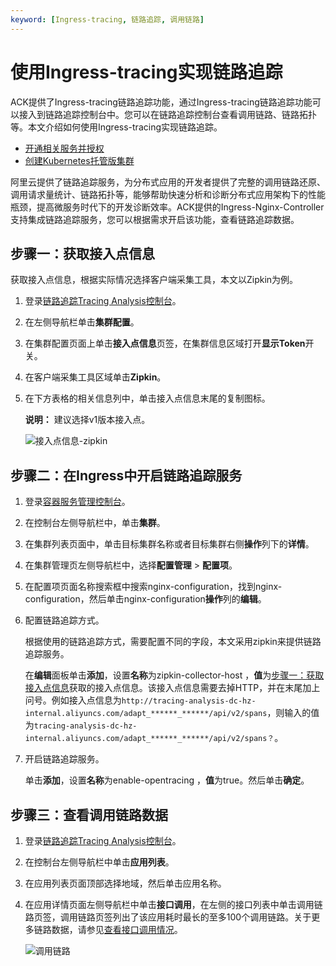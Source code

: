 ```yaml
---
keyword: [Ingress-tracing, 链路追踪, 调用链路]
---
```


# 使用Ingress-tracing实现链路追踪

ACK提供了Ingress-tracing链路追踪功能，通过Ingress-tracing链路追踪功能可以接入到链路追踪控制台中。您可以在链路追踪控制台查看调用链路、链路拓扑等。本文介绍如何使用Ingress-tracing实现链路追踪。

-   [开通相关服务并授权](/intl.zh-CN/准备工作/开通相关服务并授权.md)
-   [创建Kubernetes托管版集群](/intl.zh-CN/Kubernetes集群用户指南/集群管理/创建集群/创建Kubernetes托管版集群.md)

阿里云提供了链路追踪服务，为分布式应用的开发者提供了完整的调用链路还原、调用请求量统计、链路拓扑等，能够帮助快速分析和诊断分布式应用架构下的性能瓶颈，提高微服务时代下的开发诊断效率。ACK提供的Ingress-Nginx-Controller支持集成链路追踪服务，您可以根据需求开启该功能，查看链路追踪数据。

## 步骤一：获取接入点信息

获取接入点信息，根据实际情况选择客户端采集工具，本文以Zipkin为例。

1.  登录[链路追踪Tracing Analysis控制台](https://tracing-sg.console.aliyun.com/)。

2.  在左侧导航栏单击**集群配置**。

3.  在集群配置页面上单击**接入点信息**页签，在集群信息区域打开**显示Token**开关。

4.  在客户端采集工具区域单击**Zipkin**。

5.  在下方表格的相关信息列中，单击接入点信息末尾的复制图标。

    **说明：** 建议选择v1版本接入点。

    ![接入点信息-zipkin](https://static-aliyun-doc.oss-accelerate.aliyuncs.com/assets/img/zh-CN/7422345161/p188458.png)


## 步骤二：在Ingress中开启链路追踪服务

1.  登录[容器服务管理控制台](https://cs.console.aliyun.com)。

2.  在控制台左侧导航栏中，单击**集群**。

3.  在集群列表页面中，单击目标集群名称或者目标集群右侧**操作**列下的**详情**。

4.  在集群管理页左侧导航栏中，选择**配置管理** \> **配置项**。

5.  在配置项页面名称搜索框中搜索nginx-configuration，找到nginx-configuration，然后单击nginx-configuration**操作**列的**编辑**。

6.  配置链路追踪方式。

    根据使用的链路追踪方式，需要配置不同的字段，本文采用zipkin来提供链路追踪服务。

    在**编辑**面板单击**添加**，设置**名称**为zipkin-collector-host ，**值**为[步骤一：获取接入点信息](#section_8f8_sdn_c03)获取的接入点信息。该接入点信息需要去掉HTTP，并在末尾加上问号。例如接入点信息为`http://tracing-analysis-dc-hz-internal.aliyuncs.com/adapt_******_******/api/v2/spans`，则输入的值为`tracing-analysis-dc-hz-internal.aliyuncs.com/adapt_******_******/api/v2/spans？`。

7.  开启链路追踪服务。

    单击**添加**，设置**名称**为enable-opentracing ，**值**为true。然后单击**确定**。


## 步骤三：查看调用链路数据

1.  登录[链路追踪Tracing Analysis控制台](https://tracing-sg.console.aliyun.com/)。

2.  在控制台左侧导航栏中单击**应用列表**。

3.  在应用列表页面顶部选择地域，然后单击应用名称。

4.  在应用详情页面左侧导航栏中单击**接口调用**，在左侧的接口列表中单击调用链路页签，调用链路页签列出了该应用耗时最长的至多100个调用链路。关于更多链路数据，请参见[查看接口调用情况](/intl.zh-CN/控制台操作/应用管理/查看接口调用情况.md)。

    ![调用链路](https://static-aliyun-doc.oss-accelerate.aliyuncs.com/assets/img/zh-CN/1346211161/p227287.png)


